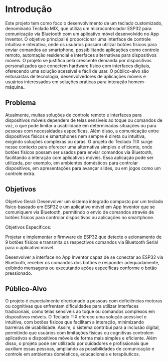 # Introdução

Este projeto tem como foco o desenvolvimento de um teclado customizado, denominado Teclado MIX, que utiliza um microcontrolador ESP32 para comunicação via Bluetooth com um aplicativo móvel desenvolvido no App Inventor. O objetivo principal é proporcionar uma interface de controle intuitiva e interativa, onde os usuários possam utilizar botões físicos para enviar comandos ao smartphone, possibilitando aplicações como controle remoto, automação residencial e interfaces alternativas para dispositivos móveis. O projeto se justifica pela crescente demanda por dispositivos personalizados que conectem hardware físico com interfaces digitais, oferecendo uma solução acessível e fácil de usar. O público-alvo são entusiastas de tecnologia, desenvolvedores de aplicações móveis e usuários interessados em soluções práticas para interação homem-máquina..

## Problema

Atualmente, muitas soluções de controle remoto e interfaces para dispositivos móveis dependem de telas sensíveis ao toque ou comandos de voz, o que pode limitar a usabilidade em determinadas situações ou para pessoas com necessidades específicas. Além disso, a comunicação entre dispositivos físicos e smartphones nem sempre é direta ou intuitiva, exigindo soluções complexas ou caras. O projeto do Teclado TIX surge nesse contexto para oferecer uma alternativa simples e eficiente, onde botões físicos possam ser usados para enviar comandos via Bluetooth, facilitando a interação com aplicativos móveis. Essa aplicação pode ser utilizada, por exemplo, em ambientes domésticos para controlar dispositivos, em apresentações para avançar slides, ou em jogos como um controle extra.

## Objetivos

Objetivo Geral:
Desenvolver um sistema integrado composto por um teclado físico baseado em ESP32 e um aplicativo móvel em App Inventor que se comuniquem via Bluetooth, permitindo o envio de comandos através de botões físicos para controlar dispositivos ou aplicações no smartphone.

Objetivos Específicos:

Projetar e implementar o firmware do ESP32 que detecte o acionamento de 9 botões físicos e transmita os respectivos comandos via Bluetooth Serial para o aplicativo móvel.

Desenvolver a interface no App Inventor capaz de se conectar ao ESP32 via Bluetooth, receber os comandos dos botões e responder adequadamente, exibindo mensagens ou executando ações específicas conforme o botão pressionado.
 
## Público-Alvo

O projeto é especialmente direcionado a pessoas com deficiências motoras ou cognitivas que enfrentam dificuldades para utilizar interfaces tradicionais, como telas sensíveis ao toque ou comandos complexos em dispositivos móveis. O Teclado TIX oferece uma solução acessível e intuitiva, com botões físicos que facilitam a interação, minimizando barreiras de usabilidade. Assim, o sistema contribui para a inclusão digital, permitindo que usuários com limitações físicas ou cognitivas controlem aplicativos e dispositivos móveis de forma mais simples e eficiente. Além disso, o projeto pode ser utilizado por cuidadores e profissionais que auxiliam essas pessoas, ampliando as possibilidades de comunicação e controle em ambientes domésticos, educacionais e terapêuticos.
